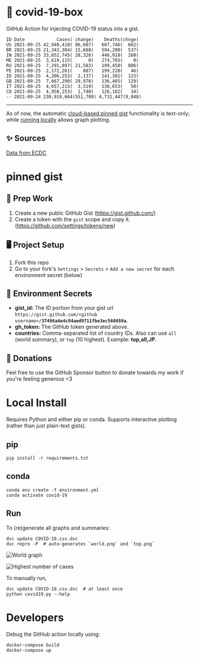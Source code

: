 # 🏥 covid-19-box

GitHub Action for injecting COVID-19 status into a gist.

```
ID Date            Cases( change)    Deaths(chnge)
US 2021-09-25 42,940,410( 86,687)   687,746(  662)
BR 2021-09-25 21,343,304( 15,688)   594,200(  537)
IN 2021-09-25 33,652,745( 28,326)   446,918(  260)
ME 2021-09-25  3,619,115(      0)   274,703(    0)
RU 2021-09-25  7,291,097( 21,583)   199,450(  806)
PE 2021-09-25  2,172,261(    887)   199,228(   46)
ID 2021-09-25  4,206,253(  2,137)   141,381(  123)
GB 2021-09-25  7,667,290( 29,976)   136,465(  129)
IT 2021-09-25  4,657,215(  3,519)   130,653(   50)
CO 2021-09-25  4,950,253(  1,740)   126,102(   34)
-- 2021-09-24 230,919,664(551,709) 4,731,447(9,048)
```

---

As of now, the automatic [cloud-based pinned gist](#pinned-gist) functionality is text-only;
while [running locally](#local-install) allows graph plotting.

## ✨ Sources

[Data from ECDC](https://www.ecdc.europa.eu/en/publications-data/download-todays-data-geographic-distribution-covid-19-cases-worldwide)

# pinned gist

## 🎒 Prep Work
1. Create a new public GitHub Gist (https://gist.github.com/)
1. Create a token with the `gist` scope and copy it. (https://github.com/settings/tokens/new)

## 🖥 Project Setup
1. Fork this repo
1. Go to your fork's `Settings` > `Secrets` > `Add a new secret` for each environment secret (below)

## 🤫 Environment Secrets
- **gist_id:** The ID portion from your gist url `https://gist.github.com/<github username>/`**`37496a4e4c84aed9711fbe3ec560888a`**.
- **gh_token:** The GitHub token generated above.
- **countries:** Comma-separated list of country IDs. Also can use `all` (world summary), or `top` (10 highest). Example: **top,all,JP**.

## 💸 Donations

Feel free to use the GitHub Sponsor button to donate towards my work if you're feeling generous <3

# Local Install

Requires Python and either pip or conda. Supports interactive plotting (rather than just plain-text gists).

## pip

```
pip install -r requirements.txt
```

## conda

```
conda env create -f environment.yml
conda activate covid-19
```

## Run

To (re)generate all graphs and summaries:

```
dvc update COVID-19.csv.dvc
dvc repro -P  # auto-generates `world.png` and `top.png`
```

![World graph](world.png)

![Highest number of cases](top.png)

To manually run,

```
dvc update COVID-19.csv.dvc  # at least once
python covid19.py --help
```

# Developers

Debug the GitHub action locally using:

```
docker-compose build
docker-compose up
```
